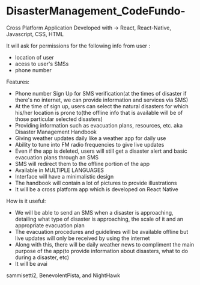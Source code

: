 # DisasterManagement_CodeFundo-

Cross Platform Application 
Developed with -> React, React-Native, Javascript, CSS, HTML

It will ask for permissions for the following info from user :
- location of user
- acess to user's SMSs
- phone number

Features:
- Phone number Sign Up for SMS verification(at the times of disaster if there's no internet, we can provide information and services via SMS)
- At the time of sign up, users can select the natural disasters for which his/her location is prone to(the offline info that is available will be of those particular selected disasters)
- Providing information such as evacuation plans, resources, etc. aka Disaster Management Handbook
- Giving weather updates daily like a weather app for daily use
- Ability to tune into FM radio frequencies to give live updates
- Even if the app is deleted, users will still get a disaster alert and basic evacuation plans   through an SMS
- SMS will redirect them to the offline portion of the app
- Available in MULTIPLE LANGUAGES
- Interface will have a minimalistic design
- The handbook will contain a lot of pictures to provide illustrations
- It will be a cross platform app which is developed on React Native

How is it useful:
- We will be able to send an SMS when a disaster is approaching, detailing what type of disaster is approaching, the scale of it and an appropriate evacuation plan
- The evacuation procedures and guidelines will be available offline but live updates will only be received by using the internet
- Along with this, there will be daily weather news to compliment the main purpose of the app(to provide information about disasters, what to do during a disaster, etc)
- It will be avai

sammisetti2, BenevolentPista, and NightHawk
